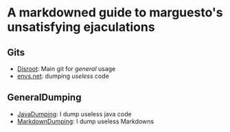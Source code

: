 # A markdowned guide to marguesto's unsatisfying ejaculations

## Gits
- [Disroot](https://git.disroot.org/asterisk): Main git for *general* usage
- [envs.net](https://git.envs.net/marguesto): dumping *useless* code

## GeneralDumping
- [JavaDumping](https://git.disroot.org/asterisk/JavaDumping): I dump useless java code
- [MarkdownDumping](https://git.disroot.org/asterisk/MarkdownDumping): I dump useless Markdowns
